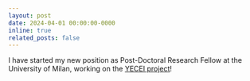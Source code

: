 ```yaml
---
layout: post
date: 2024-04-01 00:00:00-0000
inline: true
related_posts: false
---
```


I have started my new position as Post-Doctoral Research Fellow at the University of Milan, working on the [YECEI project](https://yecei.com/persone/camille-allard/)! 